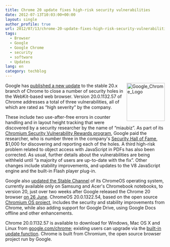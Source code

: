 ```yaml
---
title: Chrome 20 update fixes high-risk security vulnerabilities
date: 2012-07-13T10:03:00+00:00
layout: single
author_profile: true
url: 2012/07/13/chrome-20-update-fixes-high-risk-security-vulnerabilities/
tags:
  - Browser
  - Google
  - Google Chrome
  - security
  - software
  - Updates
lang: en
category: techblog
---
```

<a href="http://lh5.ggpht.com/-vYl4yEWgrfI/T__rRbCEeDI/AAAAAAAAGbs/tR0q8JAKK-s/s1600-h/Google_Chrome_Logo%25255B2%25255D.png" target="_blank"><img title="Google_Chrome_Logo" border="0" alt="Google_Chrome_Logo" align="right" src="http://lh6.ggpht.com/-frHagxHHT18/T__rTSxh84I/AAAAAAAAGb0/mwdAifniPHM/Google_Chrome_Logo_thumb.png?imgmax=800" width="120" height="120" /></a>Google has [published a new update](http://googlechromereleases.blogspot.com/2012/07/stable-channel-update.html) to the stable 20.x branch of Chrome to close a number of security holes in the WebKit-based web browser. Version 20.0.1132.57 of Chrome addresses a total of three vulnerabilities, all of which are rated as &#8220;high severity&#8221; by the company. 

These include two use-after-free errors in counter handling and in layout height tracking that were discovered by a security researcher by the name of &#8220;miaubiz&#8221;. As part of its [Chromium Security Vulnerability Rewards program](https://sites.google.com/a/chromium.org/dev/Home/chromium-security), Google paid the researcher, who is number three in the company's [Security Hall of Fame](http://www.chromium.org/Home/chromium-security/hall-of-fame), $1,000 for discovering and reporting each of the holes. A third high-risk problem related to object access with JavaScript in PDFs has also been corrected. As usual, further details about the vulnerabilities are being withheld until &#8220;a majority of users are up-to-date with the fix&#8221;. Other changes include stability improvements, and updates to the V8 JavaScript engine and the built-in Flash player plug-in. 

Google also [updated the Stable Channel](http://googlechromereleases.blogspot.com/2012/07/stable-channel-updates-for-chromebooks.html) of its ChromeOS operating system, currently available only on Samsung and Acer's Chromebook notebooks, to version 20, just over two weeks after Google released the Chrome 20 browser [on 26 June](http://www.h-online.com/news/item/Chrome-20-closes-23-security-holes-1627112.html). ChromeOS 20.0.1322.54, based on the open source [Chromium OS project](http://www.chromium.org/chromium-os/), includes the security and stability improvements from Chrome, while also adding support for Google Drive, using Google Docs offline and other enhancements. 

Chrome 20.0.1132.57 is available to download for Windows, Mac OS X and Linux from [google.com/chrome](http://www.google.com/chrome); existing users can upgrade via the [built-in update function](http://support.google.com/chrome/bin/answer.py?hl=en&answer=95414). Chrome is built from Chromium, the open source browser project run by Google.